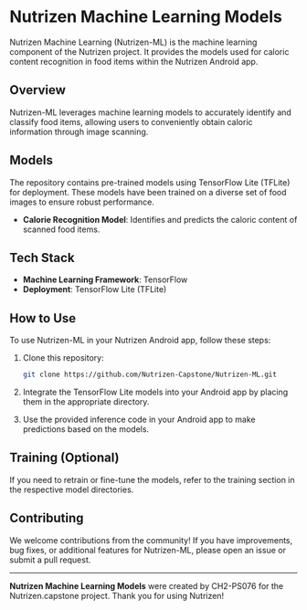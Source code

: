 # Nutrizen Machine Learning Models


Nutrizen Machine Learning (Nutrizen-ML) is the machine learning component of the Nutrizen project. It provides the models used for caloric content recognition in food items within the Nutrizen Android app.

## Overview

Nutrizen-ML leverages machine learning models to accurately identify and classify food items, allowing users to conveniently obtain caloric information through image scanning.

## Models

The repository contains pre-trained models using TensorFlow Lite (TFLite) for deployment. These models have been trained on a diverse set of food images to ensure robust performance.

- **Calorie Recognition Model**: Identifies and predicts the caloric content of scanned food items.

## Tech Stack

- **Machine Learning Framework**: TensorFlow
- **Deployment**: TensorFlow Lite (TFLite)

## How to Use

To use Nutrizen-ML in your Nutrizen Android app, follow these steps:

1. Clone this repository:

   ```bash
   git clone https://github.com/Nutrizen-Capstone/Nutrizen-ML.git
   ```

2. Integrate the TensorFlow Lite models into your Android app by placing them in the appropriate directory.

3. Use the provided inference code in your Android app to make predictions based on the models.

## Training (Optional)

If you need to retrain or fine-tune the models, refer to the training section in the respective model directories.

## Contributing

We welcome contributions from the community! If you have improvements, bug fixes, or additional features for Nutrizen-ML, please open an issue or submit a pull request.


---

**Nutrizen Machine Learning Models** were created by CH2-PS076 for the Nutrizen.capstone project. Thank you for using Nutrizen!
```
